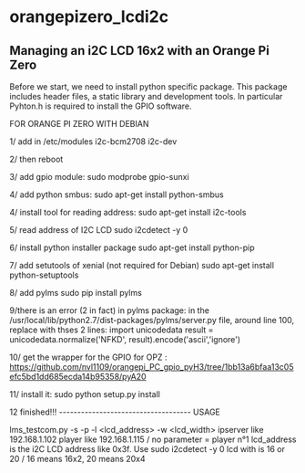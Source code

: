 # orangepizero_lcdi2c
Managing an i2C LCD 16x2 with an Orange Pi Zero
----
Before we start, we need to install python specific package. This package includes header files, a static library and development tools. In particular Pyhton.h is required to install the GPIO software.

FOR ORANGE PI ZERO WITH DEBIAN

1/ add in /etc/modules 
i2c-bcm2708
i2c-dev

2/ then reboot

3/ add gpio module:
sudo modprobe gpio-sunxi 

4/ add python smbus:
sudo apt-get install python-smbus

4/ install tool for reading address:
sudo apt-get install i2c-tools

5/ read address of I2C LCD
sudo i2cdetect -y 0

6/ install python installer package
sudo apt-get install python-pip 

7/ add setutools of xenial (not required for Debian)
sudo apt-get install python-setuptools

8/ add pylms
sudo pip install pylms

9/there is an error (2 in fact) in pylms package:
in the /usr/local/lib/python2.7/dist-packages/pylms/server.py file, around line 100, replace with thses 2 lines:
 import unicodedata
 result = unicodedata.normalize('NFKD', result).encode('ascii','ignore')

10/ get the wrapper for the GPIO for OPZ :
https://github.com/nvl1109/orangepi_PC_gpio_pyH3/tree/1bb13a6bfaa13c05efc5bd1dd685ecda14b95358/pyA20

11/ install it:
sudo python setup.py install

12 finished!!!
------------------------------------ USAGE

lms_testcom.py
  -s <ipserver>
  -p <ipplayer>
  -l <lcd_address>
  -w <lcd_width>
    ipserver like 192.168.1.102
    player like 192.168.1.115 / no parameter = player n°1
    lcd_address is the i2C LCD address like 0x3f. Use sudo i2cdetect -y 0
    lcd with is 16 or 20 / 16 means 16x2, 20 means 20x4
